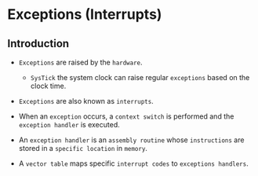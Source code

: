 # Exceptions (Interrupts)

## Introduction

* `Exceptions` are raised by the `hardware`.

    * `SysTick` the system clock can raise regular `exceptions` based on the clock time.

* `Exceptions` are also known as `interrupts`.

* When an `exception` occurs, a `context switch` is performed and the `exception handler` is executed.

* An `exception handler` is an `assembly routine` whose `instructions` are stored in a `specific location` in `memory`.

* A `vector table` maps specific `interrupt codes` to `exceptions handlers`.
